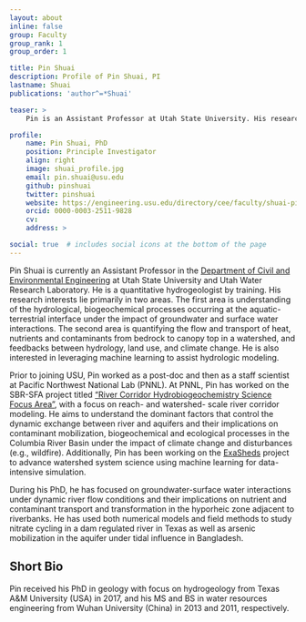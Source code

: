```yaml
---
layout: about
inline: false
group: Faculty
group_rank: 1
group_order: 1

title: Pin Shuai
description: Profile of Pin Shuai, PI
lastname: Shuai
publications: 'author^=*Shuai'

teaser: >
    Pin is an Assistant Professor at Utah State University. His research focuses on groundwater-surface water interactions, watershed hydrological and biogeochemical processes.

profile:
    name: Pin Shuai, PhD
    position: Principle Investigator
    align: right
    image: shuai_profile.jpg
    email: pin.shuai@usu.edu
    github: pinshuai
    twitter: pinshuai
    website: https://engineering.usu.edu/directory/cee/faculty/shuai-pin
    orcid: 0000-0003-2511-9828
    cv: 
    address: >

social: true  # includes social icons at the bottom of the page           
---
```


Pin Shuai is currently an Assistant Professor in the <a href="https://engineering.usu.edu/directory/cee/faculty/shuai-pin"> Department of Civil and Environmental Engineering</a> at Utah State University and Utah Water Research Laboratory. He is a quantitative hydrogeologist by training. His research interests lie primarily in two areas. The first area is understanding of the hydrological, biogeochemical processes occurring at the aquatic-terrestrial interface under the impact of groundwater and surface water interactions. The second area is quantifying the flow and transport of heat, nutrients and contaminants from bedrock to canopy top in a watershed, and feedbacks between hydrology, land use, and climate change. He is also interested in leveraging machine learning to assist hydrologic modeling.

Prior to joining USU, Pin worked as a post-doc and then as a staff scientist at Pacific Northwest National Lab (PNNL). At PNNL, Pin has worked on the SBR-SFA project titled <a href="https://www.pnnl.gov/projects/river-corridor"> “River Corridor Hydrobiogeochemistry Science Focus Area”</a>, with a focus on reach- and watershed- scale river corridor modeling. He aims to understand the dominant factors that control the dynamic exchange between river and aquifers and their implications on contaminant mobilization, biogeochemical and ecological processes in the Columbia River Basin under the impact of climate change and disturbances (e.g., wildfire). Additionally, Pin has been working on the <a href="https://exasheds.org"> ExaSheds</a> project to advance watershed system science using machine learning for data-intensive simulation.

During his PhD, he has focused on groundwater-surface water interactions under dynamic river flow conditions and their implications on nutrient and contaminant transport and transformation in the hyporheic zone adjacent to riverbanks. He has used both numerical models and field methods to study nitrate cycling in a dam regulated river in Texas as well as arsenic mobilization in the aquifer under tidal influence in Bangladesh.

## Short Bio

Pin received his PhD in geology with focus on hydrogeology from Texas A&M University (USA) in 2017, and his MS and BS in water resources engineering from Wuhan University (China) in 2013 and 2011, respectively. 
